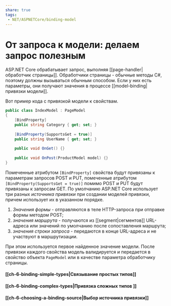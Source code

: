 ```yaml
---
share: true
tags:
 - NET/ASPNETCore/binding-model
---
```

# От запроса к модели: делаем запрос полезным
ASP.NET Core обрабатывает запрос, выполняя [[page-handler|обработчик страницы]]. Обработчики страницы - обычные методы C#, поэтому должны вызываться обычным способом. Если у них есть параметры, они получают значения в процессе [[model-binding|привязки модели]].

Вот пример кода с привязкой модели к свойствам.
```csharp
public class IndexModel : PageModel
{
	[BindProperty]
	public string Category { get; set; }
	
	[BindProperty(SupportsGet = true)]
	public string UserName { get; set; }
	
	public void OnGet() {}
	
	public void OnPost(ProductModel model) {}	
}
```
Помеченные атрибутом `[BindProperty]` свойства будут привязаны к параметрам запросов POST и PUT, помеченные атрибутом `[BindProperty(SupportsGet = true)]` помимо POST и PUT будут привязаны к запросам GET.
По умолчанию ASP.NET Core использует три разных *источника привязки* при создании моделей привязки, причем использует их в указанном порядке.
1. *Значения формы* - отправляются в теле HTTP-запроса при отправке формы методом POST;
2. *значения маршрута* - получаются из [[segment|сегментов]] URL-адреса или значений по умолчанию после сопоставления маршрута;
3. *значения строки запроса* - передаются в конце URL-адреса и не участвуют в маршрутизации.

При этом используется первое найденное значение модели.
После привязки каждого свойства модель валидируется и передается в свойство объекта `PageModel` или в качестве параметра обработчику страницы.

#### [[ch-6-binding-simple-types|Связывание простых типов]]
#### [[ch-6-binding-complex-types|Привязка сложных типов ]]
#### [[ch-6-choosing-a-binding-source|Выбор источника привязки]]